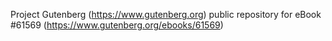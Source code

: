 Project Gutenberg (https://www.gutenberg.org) public repository for eBook #61569 (https://www.gutenberg.org/ebooks/61569)
